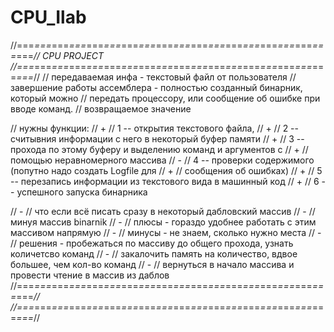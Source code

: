 # CPU_Ilab

//===*===*===*===*===*===*===*===*===*===*===*===*===*===*===*===*===*===*===*//
                               CPU PROJECT
//===*===*===*===*===*===*===*===*===*===*===*===*===*===*===*===*===*===*===*//
//    передаваемая инфа - текстовый файл от пользователя
//    завершение работы ассемблера - полностью созданный бинарник, который можно
//    передать процессору, или сообщение об ошибке при вводе команд.
//    возвращаемое значение

//    нужны функции:
// + //    1 -- открытия текстового файла,
// + //    2 -- считывния информации с него в некоторый буфер памяти
// + //    3 -- прохода по этому буферу и выделению команд и аргументов с
// + //    помощью неравномерного массива
// - //    4 -- проверки содержимого (попутно надо создать Logfile для
// + //    сообщения об ошибках)
// + //    5 -- перезапись информации из текстового вида  в машинный код
// + //    6 -- успешного запуска бинарника


// - //  что если всё писать сразу в некоторый дабловский массив
// - //  минуя массив binarnik
// - //  плюсы - гораздо удобнее работать с этим массивом напрямую
// - //  минусы - не знаем, сколько нужно места
// - //  решения - пробежаться по массиву до общего прохода, узнать количетсво команд
// - //  закалочить память на количество, вдвое большее, чем кол-во команд
// - //  вернуться в начало массива и провести чтение в массив из даблов
//===*===*===*===*===*===*===*===*===*===*===*===*===*===*===*===*===*===*===*//
//===*===*===*===*===*===*===*===*===*===*===*===*===*===*===*===*===*===*===*//
